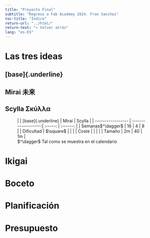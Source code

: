 ```yaml
---
title: "Proyecto Final"
subtitle: "Regreso a Fab Academy 2024. Fran Sanchez"
toc-title: "Índice"
return-url: "../html/"
return-text: "← Volver atrás"
lang: "es-ES"
---
```


# Las tres ideas

## [base]{.underline}

## Mirai 未来

## Scylla Σκύλλα

<figure>
|                   | [base]{.underline} | Mirai | Scylla |
| ----------------- | :------------------:| :-----: | :------: |
| Semanas$^\dagger$ |      16              |  4     |   8     |
| Dificultad        |        $\square$            |       |        |
| Coste             |                    |       |        |
|    Tamaño               |       2m             |   40    |    1m    |
<figcaption>
$^\dagger$ Tal como se muestra en el calendario
</figcaption>
</figure>

# Ikigai

# Boceto

# Planificación

# Presupuesto
